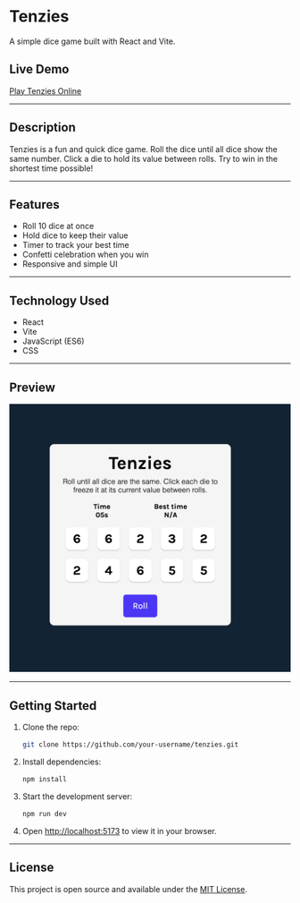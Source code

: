 # Tenzies

A simple dice game built with React and Vite.

## Live Demo
[Play Tenzies Online](#) 

---

## Description
Tenzies is a fun and quick dice game. Roll the dice until all dice show the same number. Click a die to hold its value between rolls. Try to win in the shortest time possible!

---

## Features
- Roll 10 dice at once
- Hold dice to keep their value
- Timer to track your best time
- Confetti celebration when you win
- Responsive and simple UI

---

## Technology Used
- React
- Vite
- JavaScript (ES6)
- CSS

---

## Preview

![Tenzies Game Screenshot](app1.png)

---

## Getting Started

1. Clone the repo:
   ```sh
   git clone https://github.com/your-username/tenzies.git
   ```
2. Install dependencies:
   ```sh
   npm install
   ```
3. Start the development server:
   ```sh
   npm run dev
   ```
4. Open [http://localhost:5173](http://localhost:5173) to view it in your browser.

---

## License
This project is open source and available under the [MIT License](LICENSE).
